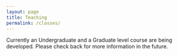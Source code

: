 ```yaml
---
layout: page
title: Teaching
permalink: /classes/
---
```


Currently an Undergraduate and a Graduate level course are being developed. Please check back for more information in the future.
